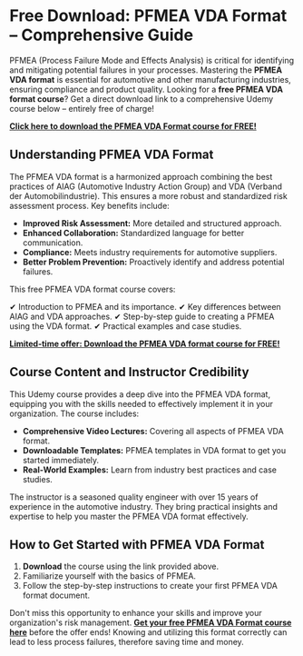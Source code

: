 # Free Download: PFMEA VDA Format – Comprehensive Guide

PFMEA (Process Failure Mode and Effects Analysis) is critical for identifying and mitigating potential failures in your processes. Mastering the **PFMEA VDA format** is essential for automotive and other manufacturing industries, ensuring compliance and product quality. Looking for a **free PFMEA VDA format course**? Get a direct download link to a comprehensive Udemy course below – entirely free of charge!

[**Click here to download the PFMEA VDA Format course for FREE!**](https://udemywork.com/pfmea-vda-format)

## Understanding PFMEA VDA Format

The PFMEA VDA format is a harmonized approach combining the best practices of AIAG (Automotive Industry Action Group) and VDA (Verband der Automobilindustrie). This ensures a more robust and standardized risk assessment process. Key benefits include:

*   **Improved Risk Assessment:** More detailed and structured approach.
*   **Enhanced Collaboration:** Standardized language for better communication.
*   **Compliance:** Meets industry requirements for automotive suppliers.
*   **Better Problem Prevention:** Proactively identify and address potential failures.

This free PFMEA VDA format course covers:

✔ Introduction to PFMEA and its importance.
✔ Key differences between AIAG and VDA approaches.
✔ Step-by-step guide to creating a PFMEA using the VDA format.
✔ Practical examples and case studies.

[**Limited-time offer: Download the PFMEA VDA format course for FREE!**](https://udemywork.com/pfmea-vda-format)

## Course Content and Instructor Credibility

This Udemy course provides a deep dive into the PFMEA VDA format, equipping you with the skills needed to effectively implement it in your organization. The course includes:

*   **Comprehensive Video Lectures:** Covering all aspects of PFMEA VDA format.
*   **Downloadable Templates:** PFMEA templates in VDA format to get you started immediately.
*   **Real-World Examples:** Learn from industry best practices and case studies.

The instructor is a seasoned quality engineer with over 15 years of experience in the automotive industry. They bring practical insights and expertise to help you master the PFMEA VDA format effectively.

## How to Get Started with PFMEA VDA Format

1.  **Download** the course using the link provided above.
2.  Familiarize yourself with the basics of PFMEA.
3.  Follow the step-by-step instructions to create your first PFMEA VDA format document.

Don't miss this opportunity to enhance your skills and improve your organization's risk management. **[Get your free PFMEA VDA Format course here](https://udemywork.com/pfmea-vda-format)** before the offer ends! Knowing and utilizing this format correctly can lead to less process failures, therefore saving time and money.

